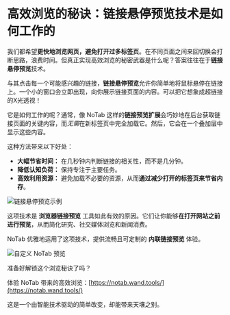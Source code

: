 # 高效浏览的秘诀：链接悬停预览技术是如何工作的

我们都希望**更快地浏览网页，避免打开过多标签页**。在不同页面之间来回切换会打断思路，浪费时间。但真正实现高效浏览的秘密武器是什么呢？答案往往在于**链接悬停预览**技术。

与其点击每一个可能感兴趣的链接，**链接悬停预览**允许你简单地将鼠标悬停在链接上。一个小的窗口会立即出现，向你展示链接页面的内容。可以把它想象成超链接的X光透视！

它是如何工作的呢？通常，像 NoTab 这样的**链接预览扩展**会巧妙地在后台获取链接页面的关键内容，而*无需*在新标签页中完全加载它。然后，它会在一个叠加层中显示这些内容。

这种方法带来以下好处：

*   **大幅节省时间：** 在几秒钟内判断链接的相关性，而不是几分钟。
*   **降低认知负荷：** 保持专注于主要任务。
*   **高效利用资源：** 避免加载不必要的资源，从而**通过减少打开的标签页来节省内存**。

![链接悬停预览示例](images/notab1.png)

这项技术是 **浏览器链接预览** 工具如此有效的原因。它们让你能够**在打开网站之前进行预览**，从而简化研究、社交媒体浏览和新闻消费。

NoTab 优雅地运用了这项技术，提供流畅且可定制的 **内联链接预览** 体验。

![自定义 NoTab 预览](images/notab2.png)

准备好解锁这个浏览秘诀了吗？

体验 NoTab 带来的高效浏览：[https://notab.wand.tools/](https://notab.wand.tools/)

这是一个由智能技术驱动的简单改变，却能带来天壤之别。
